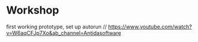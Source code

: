 # Workshop

first working prototype, set up autorun
//
https://www.youtube.com/watch?v=W6aqCFJp7Xo&ab_channel=Antidasoftware